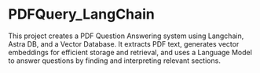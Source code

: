 # PDFQuery_LangChain
This project creates a PDF Question Answering system using Langchain, Astra DB, and a Vector Database. It extracts PDF text, generates vector embeddings for efficient storage and retrieval, and uses a Language Model to answer questions by finding and interpreting relevant sections.
